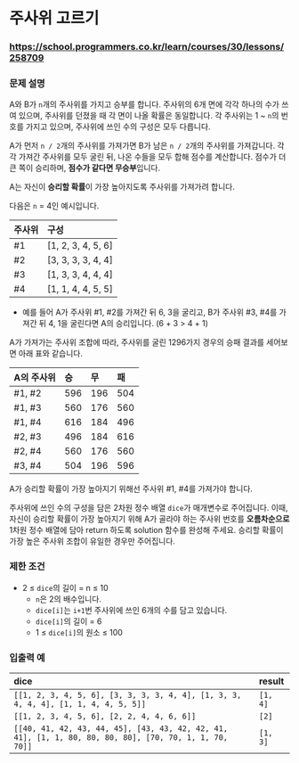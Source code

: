 # 주사위 고르기

### https://school.programmers.co.kr/learn/courses/30/lessons/258709

### 문제 설명

A와 B가 `n`개의 주사위를 가지고 승부를 합니다. 주사위의 6개 면에 각각 하나의 수가 쓰여 있으며, 주사위를 던졌을 때 각 면이 나올 확률은 동일합니다. 각 주사위는 1 ~ `n`의 번호를 가지고 있으며, 주사위에 쓰인 수의 구성은 모두 다릅니다.

A가 먼저 `n / 2`개의 주사위를 가져가면 B가 남은 `n / 2`개의 주사위를 가져갑니다. 각각 가져간 주사위를 모두 굴린 뒤, 나온 수들을 모두 합해 점수를 계산합니다. 점수가 더 큰 쪽이 승리하며, **점수가 같다면 무승부**입니다.

A는 자신이 **승리할 확률**이 가장 높아지도록 주사위를 가져가려 합니다.

다음은 `n` = 4인 예시입니다.

| 주사위 | 구성               |
| :----- | :----------------- |
| #1     | [1, 2, 3, 4, 5, 6] |
| #2     | [3, 3, 3, 3, 4, 4] |
| #3     | [1, 3, 3, 4, 4, 4] |
| #4     | [1, 1, 4, 4, 5, 5] |

-   예를 들어 A가 주사위 #1, #2를 가져간 뒤 6, 3을 굴리고, B가 주사위 #3, #4를 가져간 뒤 4, 1을 굴린다면 A의 승리입니다. (6 + 3 > 4 + 1)

A가 가져가는 주사위 조합에 따라, 주사위를 굴린 1296가지 경우의 승패 결과를 세어보면 아래 표와 같습니다.

| A의 주사위 | 승  | 무  | 패  |
| :--------- | :-- | :-- | :-- |
| #1, #2     | 596 | 196 | 504 |
| #1, #3     | 560 | 176 | 560 |
| #1, #4     | 616 | 184 | 496 |
| #2, #3     | 496 | 184 | 616 |
| #2, #4     | 560 | 176 | 560 |
| #3, #4     | 504 | 196 | 596 |

A가 승리할 확률이 가장 높아지기 위해선 주사위 #1, #4를 가져가야 합니다.

주사위에 쓰인 수의 구성을 담은 2차원 정수 배열 `dice`가 매개변수로 주어집니다. 이때, 자신이 승리할 확률이 가장 높아지기 위해 A가 골라야 하는 주사위 번호를 **오름차순으로** 1차원 정수 배열에 담아 return 하도록 solution 함수를 완성해 주세요. 승리할 확률이 가장 높은 주사위 조합이 유일한 경우만 주어집니다.

### 제한 조건

-   2 ≤ `dice`의 길이 = n ≤ 10
    -   `n`은 2의 배수입니다.
    -   `dice[i]`는 `i+1`번 주사위에 쓰인 6개의 수를 담고 있습니다.
    -   `dice[i]`의 길이 = 6
    -   1 ≤ `dice[i]`의 원소 ≤ 100

### 입출력 예

| dice                                                                                                   | result   |
| :----------------------------------------------------------------------------------------------------- | :------- |
| `[[1, 2, 3, 4, 5, 6], [3, 3, 3, 3, 4, 4], [1, 3, 3, 4, 4, 4], [1, 1, 4, 4, 5, 5]]`                     | `[1, 4]` |
| `[[1, 2, 3, 4, 5, 6], [2, 2, 4, 4, 6, 6]]`                                                             | `[2]`    |
| `[[40, 41, 42, 43, 44, 45], [43, 43, 42, 42, 41, 41], [1, 1, 80, 80, 80, 80], [70, 70, 1, 1, 70, 70]]` | `[1, 3]` |
